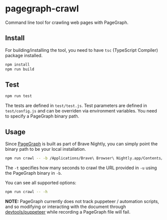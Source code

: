pagegraph-crawl
===

Command line tool for crawling web pages with PageGraph.

Install
---
For building/installing the tool, you need to have `tsc` (TypeScript Compiler) package installed.

```bash
npm install
npm run build
```

Test
---
```bash
npm run test
```
The tests are defined in `test/test.js`. Test parameters are defined in `test/config.js` and can be overriden via environment variables. You need to specify a PageGraph binary path.

Usage
---
Since [PageGraph](https://github.com/brave/brave-browser/wiki/PageGraph) is built as part of Brave Nightly, you can simply point the binary path to be your local installation.

```bash
npm run crawl -- -b /Applications/Brave\ Browser\ Nightly.app/Contents/MacOS/Brave\ Browser\ Nightly -u https://brave.com -t 5 -o output/ --debug debug
```

The `-t` specifies how many seconds to crawl the URL provided in `-u` using the PageGraph binary in `-b`. 

You can see all supported options:
```bash
npm run crawl -- -h
```

**NOTE:** PageGraph currently does not track puppeteer / automation scripts, and so modifying or interacting with the document through [devtools/puppeteer](https://pptr.dev/) while recording a PageGraph file will fail.
